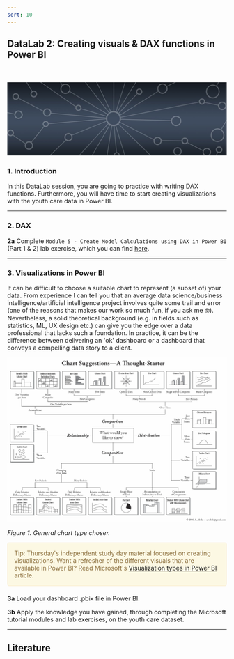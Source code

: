 ```yaml
---
sort: 10
---
```


## __DataLab 2: Creating visuals & DAX functions in Power BI__
\
\
<img src="./images/datalab_banner.jpg" alt="Books banner" width="600"/>

### 1. Introduction

In this DataLab session, you are going to practice with writing DAX functions. Furthermore, you will have time to start creating visualizations with the youth care data in Power BI.

***

### 2. DAX

__2a__ Complete ```Module 5 - Create Model Calculations using DAX in Power BI``` (Part 1 & 2) lab exercise, which you can find [here](https://microsoftlearning.github.io/DA-100-Analyzing-Data-with-Power-BI/).

***

### 3. Visualizations in Power BI

It can be difficult to choose a suitable chart to represent (a subset of) your data. From experience I can tell you that an average data science/business intelligence/artificial intelligence project involves quite some trail and error (one of the reasons that makes our work so much fun, if you ask me :nerd_face:). Nevertheless, a solid theoretical background (e.g. in fields such as statistics, ML, UX design etc.) can give you the edge over a data professional that lacks such a foundation. In practice, it can be the difference between delivering an 'ok' dashboard or a dashboard that conveys a compelling data story to a client.

<img src="./images/chart_suggestion.jpg" alt="Books banner" width="1200"/>

*Figure 1. General chart type choser.*

<div style="padding: 15px; border: 1px solid transparent; border-color: transparent; margin-bottom: 20px; border-radius: 4px; color: #8a6d3b;; background-color: #fcf8e3; border-color: #faebcc;">
Tip: Thursday's independent study day material focused on creating visualizations. Want a refresher of the different visuals that are available in Power BI? Read Microsoft's <a href="( https://docs.microsoft.com/en-us/power-bi/visuals/power-bi-visualization-types-for-reports-and-q-and-a">Visualization types in Power BI</a> article.
</div>

__3a__ Load your dashboard .pbix file in Power BI.

__3b__ Apply the knowledge you have gained, through completing the Microsoft tutorial modules and lab exercises, on the youth care dataset.

***

## __Literature__
